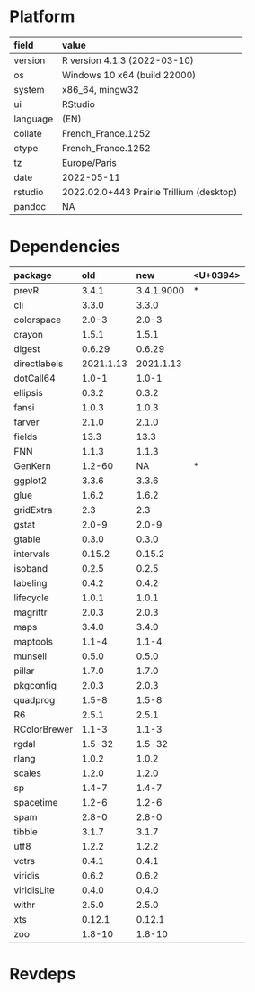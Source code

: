 # Platform

|field    |value                                    |
|:--------|:----------------------------------------|
|version  |R version 4.1.3 (2022-03-10)             |
|os       |Windows 10 x64 (build 22000)             |
|system   |x86_64, mingw32                          |
|ui       |RStudio                                  |
|language |(EN)                                     |
|collate  |French_France.1252                       |
|ctype    |French_France.1252                       |
|tz       |Europe/Paris                             |
|date     |2022-05-11                               |
|rstudio  |2022.02.0+443 Prairie Trillium (desktop) |
|pandoc   |NA                                       |

# Dependencies

|package      |old       |new        |<U+0394>  |
|:------------|:---------|:----------|:--|
|prevR        |3.4.1     |3.4.1.9000 |*  |
|cli          |3.3.0     |3.3.0      |   |
|colorspace   |2.0-3     |2.0-3      |   |
|crayon       |1.5.1     |1.5.1      |   |
|digest       |0.6.29    |0.6.29     |   |
|directlabels |2021.1.13 |2021.1.13  |   |
|dotCall64    |1.0-1     |1.0-1      |   |
|ellipsis     |0.3.2     |0.3.2      |   |
|fansi        |1.0.3     |1.0.3      |   |
|farver       |2.1.0     |2.1.0      |   |
|fields       |13.3      |13.3       |   |
|FNN          |1.1.3     |1.1.3      |   |
|GenKern      |1.2-60    |NA         |*  |
|ggplot2      |3.3.6     |3.3.6      |   |
|glue         |1.6.2     |1.6.2      |   |
|gridExtra    |2.3       |2.3        |   |
|gstat        |2.0-9     |2.0-9      |   |
|gtable       |0.3.0     |0.3.0      |   |
|intervals    |0.15.2    |0.15.2     |   |
|isoband      |0.2.5     |0.2.5      |   |
|labeling     |0.4.2     |0.4.2      |   |
|lifecycle    |1.0.1     |1.0.1      |   |
|magrittr     |2.0.3     |2.0.3      |   |
|maps         |3.4.0     |3.4.0      |   |
|maptools     |1.1-4     |1.1-4      |   |
|munsell      |0.5.0     |0.5.0      |   |
|pillar       |1.7.0     |1.7.0      |   |
|pkgconfig    |2.0.3     |2.0.3      |   |
|quadprog     |1.5-8     |1.5-8      |   |
|R6           |2.5.1     |2.5.1      |   |
|RColorBrewer |1.1-3     |1.1-3      |   |
|rgdal        |1.5-32    |1.5-32     |   |
|rlang        |1.0.2     |1.0.2      |   |
|scales       |1.2.0     |1.2.0      |   |
|sp           |1.4-7     |1.4-7      |   |
|spacetime    |1.2-6     |1.2-6      |   |
|spam         |2.8-0     |2.8-0      |   |
|tibble       |3.1.7     |3.1.7      |   |
|utf8         |1.2.2     |1.2.2      |   |
|vctrs        |0.4.1     |0.4.1      |   |
|viridis      |0.6.2     |0.6.2      |   |
|viridisLite  |0.4.0     |0.4.0      |   |
|withr        |2.5.0     |2.5.0      |   |
|xts          |0.12.1    |0.12.1     |   |
|zoo          |1.8-10    |1.8-10     |   |

# Revdeps

